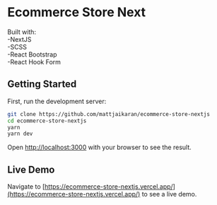 # Ecommerce Store Next

Built with:\
-NextJS\
-SCSS\
-React Bootstrap\
-React Hook Form


## Getting Started

First, run the development server:

```bash
git clone https://github.com/mattjaikaran/ecommerce-store-nextjs
cd ecommerce-store-nextjs
yarn
yarn dev
```

Open [http://localhost:3000](http://localhost:3000) with your browser to see the result.

## Live Demo

Navigate to [https://ecommerce-store-nextjs.vercel.app/](https://ecommerce-store-nextjs.vercel.app/) to see a live demo.